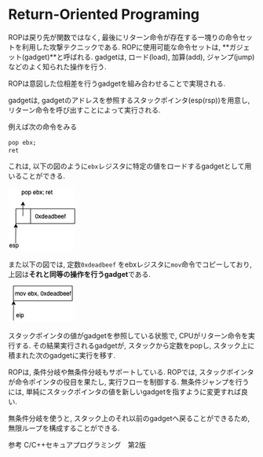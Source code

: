 # Return-Oriented Programing

ROPは戻り先が関数ではなく, 最後にリターン命令が存在する一塊りの命令セットを利用した攻撃テクニックである.
ROPに使用可能な命令セットは, **ガジェット(gadget)**と呼ばれる.
gadgetは, ロード(load), 加算(add), ジャンプ(jump)などのよく知られた操作を行う.

ROPは意図した位相差を行うgadgetを組み合わせることで実現される.

gadgetは, gadgetのアドレスを参照するスタックポインタ(esp(rsp))を用意し, リターン命令を呼び出すことによって実行される.

例えば次の命令をみる
```
pop ebx;
ret
```
これは, 以下の図のように`ebx`レジスタに特定の値をロードするgadgetとして用いることができる.

![rop](./image/rop.jpg)

また以下の図では, 定数`0xdeadbeef` をebxレジスタに`mov`命令でコピーしており, 上図は**それと同等の操作を行うgadget**である.

![rop](./image/rop_mov.jpg)

スタックポインタの値がgadgetを参照している状態で, CPUがリターン命令を実行する.
その結果実行されるgadgetが, スタックから定数をpopし, スタック上に積まれた次のgadgetに実行を移す.

ROPは, 条件分岐や無条件分岐もサポートしている.
ROPでは, スタックポインタが命令ポインタの役目を果たし, 実行フローを制御する.
無条件ジャンプを行うには, 単純にスタックポインタの値を新しいgadgetを指すように変更すれば良い.

無条件分岐を使うと, スタック上のそれ以前のgadgetへ戻ることができるため, 無限ループを構成することができる.

参考
C/C++セキュアプログラミング　第2版